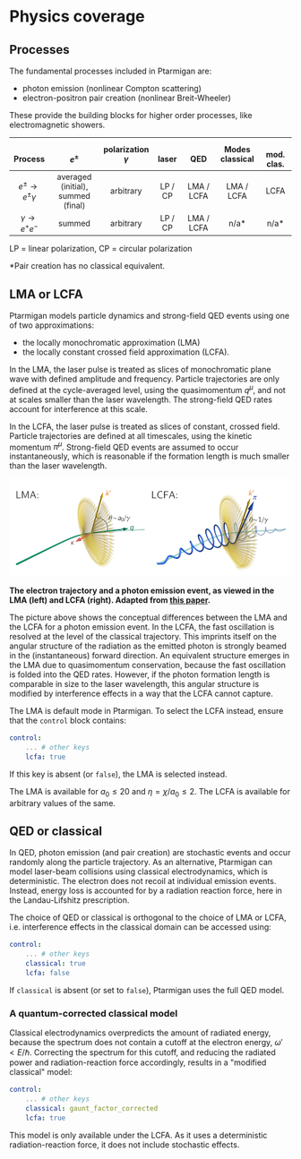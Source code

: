 # Physics coverage

## Processes

The fundamental processes included in Ptarmigan are:

* photon emission (nonlinear Compton scattering)
* electron-positron pair creation (nonlinear Breit-Wheeler)

These provide the building blocks for higher order processes, like electromagnetic showers.

| <br>Process |<br>$e^\pm$ | polarization<br>$\gamma$ | <br>laser | <br>QED | Modes<br>classical | <br>mod. clas. |
| :-: | :-: | :-: | :-: | :-: | :-: | :-: |
| $e^\pm \to e^\pm \gamma$ | averaged (initial),<br>summed (final) | arbitrary | LP / CP | LMA / LCFA | LMA / LCFA | LCFA |
| $\gamma \to e^+ e^-$ | summed | arbitrary | LP / CP | LMA / LCFA | n/a* | n/a* |

LP = linear polarization, CP = circular polarization

*Pair creation has no classical equivalent.

## LMA or LCFA

Ptarmigan models particle dynamics and strong-field QED events using one of two approximations:

* the locally monochromatic approximation (LMA)
* the locally constant crossed field approximation (LCFA).

In the LMA, the laser pulse is treated as slices of monochromatic plane wave with defined amplitude and frequency.
Particle trajectories are only defined at the cycle-averaged level, using the quasimomentum $q^\mu$, and not at scales smaller than the laser wavelength.
The strong-field QED rates account for interference at this scale.

In the LCFA, the laser pulse is treated as slices of constant, crossed field.
Particle trajectories are defined at all timescales, using the kinetic momentum $\pi^\mu$.
Strong-field QED events are assumed to occur instantaneously, which is reasonable if the formation length is much smaller than the laser wavelength.

<p align="center">
  <img src="lma_lcfa.png" alt="The electron trajectory and a photon emission event, as viewed in the LMA (left) and LCFA (right).">
  <figcaption align="left"><b>The electron trajectory and a photon emission event, as viewed in the LMA (left) and LCFA (right). Adapted from <a href="https://doi.org/10.1088/1367-2630/ac1bf6">this paper</a>.</b></figcaption>
</p>

The picture above shows the conceptual differences between the LMA and the LCFA for a photon emission event.
In the LCFA, the fast oscillation is resolved at the level of the classical trajectory.
This imprints itself on the angular structure of the radiation as the emitted photon is strongly beamed in the (instantaneous) forward direction.
An equivalent structure emerges in the LMA due to quasimomentum conservation, because the fast oscillation is folded into the QED rates.
However, if the photon formation length is comparable in size to the laser wavelength, this angular structure is modified by interference effects in a way that the LCFA cannot capture.

The LMA is default mode in Ptarmigan.
To select the LCFA instead, ensure that the `control` block contains:

```yaml
control:
    ... # other keys
    lcfa: true
```

If this key is absent (or `false`), the LMA is selected instead.

The LMA is available for $a_0 \leq 20$ and $\eta = \chi / a_0 \leq 2$.
The LCFA is available for arbitrary values of the same.

## QED or classical

In QED, photon emission (and pair creation) are stochastic events and occur randomly along the particle trajectory.
As an alternative, Ptarmigan can model laser-beam collisions using classical electrodynamics, which is deterministic.
The electron does not recoil at individual emission events.
Instead, energy loss is accounted for by a radiation reaction force, here in the Landau-Lifshitz prescription.

The choice of QED or classical is orthogonal to the choice of LMA or LCFA, i.e. interference effects in the classical domain can be accessed using:

```yaml
control:
    ... # other keys
    classical: true
    lcfa: false
```

If `classical` is absent (or set to `false`), Ptarmigan uses the full QED model.

### A quantum-corrected classical model

Classical electrodynamics overpredicts the amount of radiated energy, because the spectrum does not contain a cutoff at the electron energy, $\omega' < E / \hbar$.
Correcting the spectrum for this cutoff, and reducing the radiated power and radiation-reaction force accordingly, results in a "modified classical" model:

```yaml
control:
    ... # other keys
    classical: gaunt_factor_corrected
    lcfa: true
```

This model is only available under the LCFA.
As it uses a deterministic radiation-reaction force, it does not include stochastic effects.
